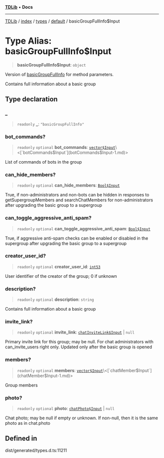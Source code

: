 [**TDLib**](../../../../../../README.md) • **Docs**

***

[TDLib](../../../../../../modules.md) / [index](../../../../../README.md) / [types](../../../README.md) / [default](../README.md) / basicGroupFullInfo$Input

# Type Alias: basicGroupFullInfo$Input

> **basicGroupFullInfo$Input**: `object`

Version of [basicGroupFullInfo](basicGroupFullInfo-1.md) for method parameters.

Contains full information about a basic group

## Type declaration

### \_

> `readonly` **\_**: `"basicGroupFullInfo"`

### bot\_commands?

> `readonly` `optional` **bot\_commands**: [`vector$Input`](vector$Input.md)\<[`botCommands$Input`](botCommands$Input-1.md)\>

List of commands of bots in the group

### can\_hide\_members?

> `readonly` `optional` **can\_hide\_members**: [`Bool$Input`](Bool$Input.md)

True, if non-administrators and non-bots can be hidden in responses to getSupergroupMembers and searchChatMembers for non-administrators after upgrading the basic group to a supergroup

### can\_toggle\_aggressive\_anti\_spam?

> `readonly` `optional` **can\_toggle\_aggressive\_anti\_spam**: [`Bool$Input`](Bool$Input.md)

True, if aggressive anti-spam checks can be enabled or disabled in the supergroup after upgrading the basic group to a supergroup

### creator\_user\_id?

> `readonly` `optional` **creator\_user\_id**: [`int53`](int53-1.md)

User identifier of the creator of the group; 0 if unknown

### description?

> `readonly` `optional` **description**: `string`

Contains full information about a basic group

### invite\_link?

> `readonly` `optional` **invite\_link**: [`chatInviteLink$Input`](chatInviteLink$Input-1.md) \| `null`

Primary invite link for this group; may be null. For chat administrators with can_invite_users right only. Updated only after the basic group is opened

### members?

> `readonly` `optional` **members**: [`vector$Input`](vector$Input.md)\<[`chatMember$Input`](chatMember$Input-1.md)\>

Group members

### photo?

> `readonly` `optional` **photo**: [`chatPhoto$Input`](chatPhoto$Input-1.md) \| `null`

Chat photo; may be null if empty or unknown. If non-null, then it is the same photo as in chat.photo

## Defined in

dist/generated/types.d.ts:11211
